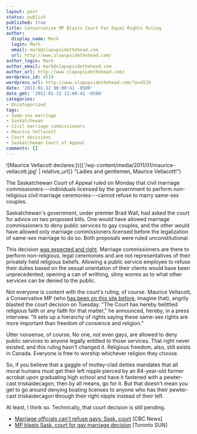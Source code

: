```yaml
---
layout: post
status: publish
published: true
title: Conservative MP Blasts Court For Equal Rights Ruling
author:
  display_name: Mark
  login: Mark
  email: mark@slapupsidethehead.com
  url: http://www.slapupsidethehead.com/
author_login: Mark
author_email: mark@slapupsidethehead.com
author_url: http://www.slapupsidethehead.com/
wordpress_id: 4519
wordpress_url: http://www.slapupsidethehead.com/?p=4519
date: '2011-01-12 06:00:41 -0500'
date_gmt: '2011-01-12 11:00:41 -0500'
categories:
- Uncategorized
tags:
- Same-sex marriage
- Saskatchewan
- Civil marriage commissioners
- Maurice Vellacott
- Court decisions
- Saskatchewan Court of Appeal
comments: []
---
```

![Maurice Vellacott declares:]({{'/wp-content/media/2011/01/maurice-vellacott.jpg' | relative_url}} "Ladies and gentlemen, Maurice Vellacott!")

The Saskatchewan Court of Appeal ruled on Monday that civil marriage commissioners---individuals licensed by the government to perform non-religious civil marriage ceremonies---cannot refuse to marry same-sex couples.

Saskatchewan's government, under premier Brad Wall, had asked the court for advice on two proposed bills. One would have allowed marriage commissioners to deny public services to gay couples, and the other would have allowed only marriage commissioners licensed before the legalization of same-sex marriage to do so. Both proposals were ruled unconstitutional.

This decision [was expected and right](http://www.slapupsidethehead.com/2010/05/civil-marriage-commissioner-bill-goes-to-court/ "I've talked about it before, yo."). Marriage commissioners are there to perform non-religious, legal ceremonies and are not representatives of their privately held religious beliefs. Allowing a public service employee to refuse their duties based on the sexual orientation of their clients would have been unprecedented, opening a can of writhing, slimy worms as to what other services can be denied to the public.

Not everyone is content with the court's ruling, of course. Maurice Vellacott, a Conservative MP (who [has been on this site before](http://www.slapupsidethehead.com/2007/01/women-arent-men/ "and who doesn't know if women want to be called men."), imagine that), angrily blasted the court decision on Tuesday. "The Court has hereby belittled religious faith or any faith for that matter," he announced, hereby, in a press interview. "It sets up a hierarchy of rights saying these same-sex rights are more important than freedom of consience and religion."

Utter nonsense, of course. No one, not even gays, are allowed to deny public services to anyone legally entitled to those services. That right never existed, and this ruling hasn't changed it. Religious freedom, also, still exists in Canada. Everyone is free to worship whichever religion they choose.

So, if you believe that a gaggle of motley-clad deities mandates that all moral humans must get their left nipple pierced by an 84-year-old former acrobat upon graduating high school and have it fastened with a pewter-cast triskaidecagon, then by all means, go for it. But that doesn't mean you get to go around denying boating licenses to anyone who has their pewter-cast triskaidecagon through their right nipple instead of their left.

At least, I think so. Technically, that court decision is still pending.

- [Marriage officials can't refuse gays: Sask. court](http://www.cbc.ca/canada/saskatchewan/story/2011/01/10/sk-marriage-commissioners-1101.html) [CBC News]
- [MP blasts Sask. court for gay marriage decision](http://www.torontosun.com/news/canada/2011/01/11/16849806.html) [Toronto SUN]
